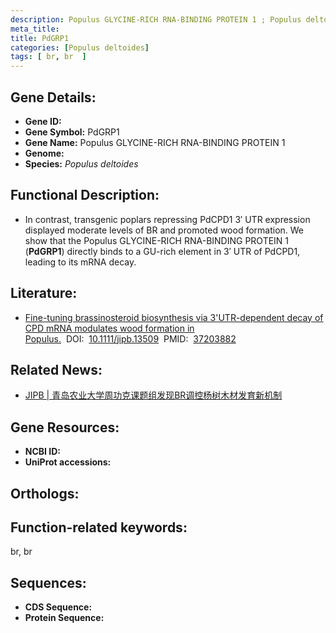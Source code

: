 ```yaml
---
description: Populus GLYCINE-RICH RNA-BINDING PROTEIN 1 ; Populus deltoides
meta_title:
title: PdGRP1
categories: [Populus deltoides]
tags: [ br, br  ]
---
```


## Gene Details:
- **Gene ID:**	[]()
- **Gene Symbol:** PdGRP1
- **Gene Name:** Populus GLYCINE-RICH RNA-BINDING PROTEIN 1
- **Genome:** []()
- **Species:** *Populus deltoides*

## Functional Description:
   - In contrast, transgenic poplars repressing PdCPD1 3′ UTR expression displayed moderate levels of BR and promoted wood formation.  We show that the Populus GLYCINE-RICH RNA-BINDING PROTEIN 1 (**PdGRP1**) directly binds to a GU-rich element in 3′ UTR of PdCPD1, leading to its mRNA decay. 

## Literature:
   - [Fine-tuning brassinosteroid biosynthesis via 3&#x27;UTR-dependent decay of CPD mRNA modulates wood formation in Populus.]( https://onlinelibrary.wiley.com/doi/10.1111/jipb.13509)&nbsp;&nbsp;DOI:&nbsp;&nbsp;[10.1111/jipb.13509](https://onlinelibrary.wiley.com/doi/10.1111/jipb.13509)&nbsp;&nbsp;PMID:&nbsp;&nbsp;[37203882](https://pubmed.ncbi.nlm.nih.gov/37203882/)

## Related News:
   - [JIPB | 青岛农业大学周功克课题组发现BR调控杨树木材发育新机制](https://mp.weixin.qq.com/s/0ykklAN484NxzKm8jhD5xw)

## Gene Resources:
- **NCBI ID:** [](https://www.ncbi.nlm.nih.gov/gene/?term=)
- **UniProt accessions:** [](https://www.uniprot.org/uniprotkb//entry)

## Orthologs:


## Function-related keywords:
br, br 

## Sequences:
- **CDS Sequence:**
- **Protein Sequence:**
